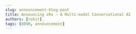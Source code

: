 ```yaml
---
slug: announcement-blog-post
title: Announcing xRx — A Multi-modal Conversational AI
authors: [rohit]
tags: [8090, announcement]
---
```



